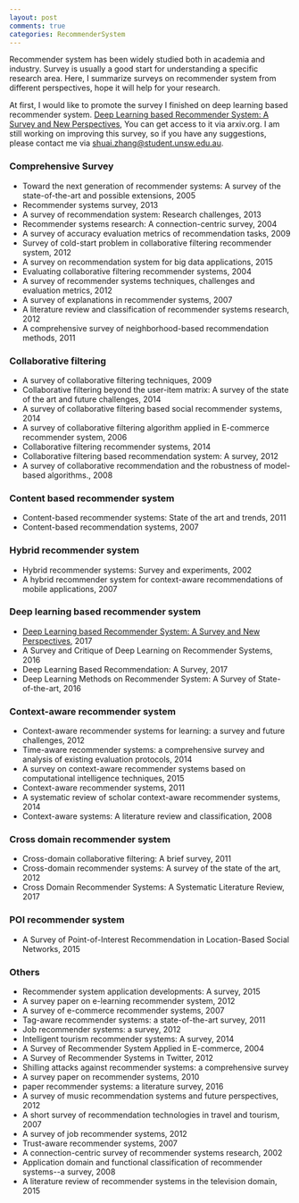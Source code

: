 ```yaml
---
layout: post
comments: true
categories: RecommenderSystem
---
```


Recommender system has been widely studied both in academia and industry. Survey is usually a good start for understanding a specific research area. Here, I summarize surveys on recommender system from different perspectives, hope it will help for your research.

At first, I would like to promote the survey I finished on deep learning based recommender system. [Deep Learning based Recommender System: A Survey and New Perspectives](https://arxiv.org/abs/1707.07435), You can get access to it via arxiv.org. I am still working on improving this survey, so if you have any suggestions, please contact me via shuai.zhang@student.unsw.edu.au.

### Comprehensive Survey
* Toward the next generation of recommender systems: A survey of the state-of-the-art and possible extensions, 2005
* Recommender systems survey, 2013
* A survey of recommendation system: Research challenges, 2013
* Recommender systems research: A connection-centric survey, 2004
* A survey of accuracy evaluation metrics of recommendation tasks, 2009
* Survey of cold-start problem in collaborative filtering recommender system, 2012
* A survey on recommendation system for big data applications, 2015
* Evaluating collaborative filtering recommender systems, 2004
* A survey of recommender systems techniques, challenges and evaluation metrics, 2012
* A survey of explanations in recommender systems, 2007
* A literature review and classification of recommender systems research, 2012
* A comprehensive survey of neighborhood-based recommendation methods, 2011

### Collaborative filtering 
* A survey of collaborative filtering techniques, 2009
* Collaborative filtering beyond the user-item matrix: A survey of the state of the art and future challenges, 2014
* A survey of collaborative filtering based social recommender systems, 2014
* A survey of collaborative filtering algorithm applied in E-commerce recommender system, 2006
* Collaborative filtering recommender systems, 2014
* Collaborative filtering based recommendation system: A survey, 2012
* A survey of collaborative recommendation and the robustness of model-based algorithms., 2008


### Content based recommender system
* Content-based recommender systems: State of the art and trends, 2011
* Content-based recommendation systems, 2007

### Hybrid recommender system
* Hybrid recommender systems: Survey and experiments, 2002
* A hybrid recommender system for context-aware recommendations of mobile applications, 2007

### Deep learning based recommender system 
* [Deep Learning based Recommender System: A Survey and New Perspectives](https://arxiv.org/abs/1707.07435), 2017
* A Survey and Critique of Deep Learning on Recommender Systems, 2016
* Deep Learning Based Recommendation: A Survey, 2017
* Deep Learning Methods on Recommender System: A Survey of State-of-the-art, 2016

### Context-aware recommender system 
* Context-aware recommender systems for learning: a survey and future challenges, 2012
* Time-aware recommender systems: a comprehensive survey and analysis of existing evaluation protocols, 2014
* A survey on context-aware recommender systems based on computational intelligence techniques, 2015
* Context-aware recommender systems, 2011
* A systematic review of scholar context-aware recommender systems, 2014
* Context-aware systems: A literature review and classification, 2008

### Cross domain recommender system 
* Cross-domain collaborative filtering: A brief survey, 2011
* Cross-domain recommender systems: A survey of the state of the art, 2012
* Cross Domain Recommender Systems: A Systematic Literature Review, 2017

### POI recommender system 
* A Survey of Point-of-Interest Recommendation in Location-Based Social Networks, 2015


### Others
* Recommender system application developments: A survey, 2015
* A survey paper on e-learning recommender system, 2012
* A survey of e-commerce recommender systems, 2007
* Tag-aware recommender systems: a state-of-the-art survey, 2011
* Job recommender systems: a survey, 2012
* Intelligent tourism recommender systems: A survey, 2014
* A Survey of Recommender System Applied in E-commerce, 2004
* A Survey of Recommender Systems in Twitter, 2012
* Shilling attacks against recommender systems: a comprehensive survey
* A survey paper on recommender systems, 2010
* paper recommender systems: a literature survey, 2016
* A survey of music recommendation systems and future perspectives, 2012
* A short survey of recommendation technologies in travel and tourism, 2007
* A survey of job recommender systems, 2012
* Trust-aware recommender systems, 2007
* A connection-centric survey of recommender systems research, 2002
* Application domain and functional classification of recommender systems--a survey, 2008
* A literature review of recommender systems in the television domain, 2015

